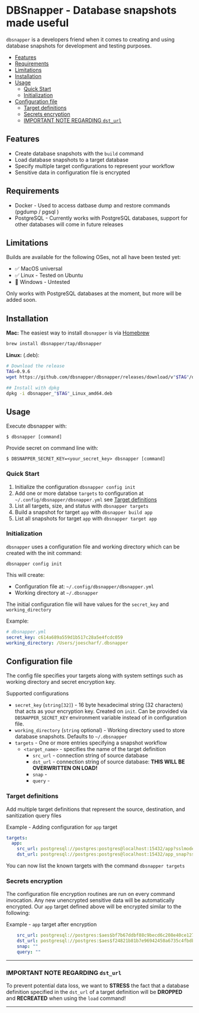 # DBSnapper - Database snapshots made useful <!-- omit in toc -->

`dbsnapper` is a developers friend when it comes to creating and using database snapshots for development and testing purposes. 

- [Features](#features)
- [Requirements](#requirements)
- [Limitations](#limitations)
- [Installation](#installation)
- [Usage](#usage)
  - [Quick Start](#quick-start)
  - [Initialization](#initialization)
- [Configuration file](#configuration-file)
  - [Target definitions](#target-definitions)
  - [Secrets encryption](#secrets-encryption)
  - [IMPORTANT NOTE REGARDING `dst_url`](#important-note-regarding-dst_url)
## Features
- Create database snapshots with the `build` command
- Load database snapshots to a target database
- Specify multiple target configurations to represent your workflow
- Sensitive data in configuration file is encrypted
## Requirements
- Docker - Used to access datbase dump and restore commands (pgdump / pgsql )
- PostgreSQL - Currently works with PostgreSQL databases, support for other databases will come in future releases
## Limitations
Builds are available for the following OSes, not all have been tested yet:
- ✅ MacOS universal
- ✅ Linux - Tested on Ubuntu
- 🤷 Windows - Untested

Only works with PostgreSQL databases at the moment, but more will be added soon.

## Installation
__Mac:__ The easiest way to install `dbsnapper` is via [Homebrew](https://brew.sh/)

```sh
brew install dbsnapper/tap/dbsnapper
```

__Linux:__ (.deb):

```sh
# Download the release
TAG=0.9.6
wget https://github.com/dbsnapper/dbsnapper/releases/download/v"$TAG"/dbsnapper_"$TAG"_Linux_amd64.deb 

## Install with dpkg
dpkg -i dbsnapper_"$TAG"_Linux_amd64.deb
```

## Usage

Execute dbsnapper with:
```
$ dbsnapper [command] 
```

Provide secret on command line with:

```
$ DBSNAPPER_SECRET_KEY=<your_secret_key> dbsnapper [command]
```

### Quick Start

1. Initialize the configuration `dbsnapper config init`
2. Add one or more databse `targets` to configuration at `~/.config/dbsnapper/dbsnapper.yml` see [Target definitions](#target-definitions)
3. List all targets, size, and status with `dbsnapper targets`
4. Build a snapshot for target `app` with `dbsnapper build app`
5. List all snapshots for target `app` with `dbsnapper target app`

### Initialization
`dbsnapper` uses a configuration file and working directory which can be created with the init command:

`dbsnapper config init`

This will create:

- Configuration file at: `~/.config/dbsnapper/dbsnapper.yml`
- Working directory at `~/.dbsnapper`

The initial configuration file will have values for the `secret_key` and `working_directory`

Example: 

```yml
# dbsnapper.yml
secret_key: c614a689a559d1b517c28a5e4fcdc059
working_directory: /Users/joescharf/.dbsnapper
```

## Configuration file
The config file specifies your targets along with system settings such as working directory and secret encryption key.

Supported configurations
- `secret_key` (`string[32]`) - 16 byte hexadecimal string (32 characters) that acts as your encryption key. Created on `init`. Can be provided via `DBSNAPPER_SECRET_KEY` environment variable instead of in configuration file.
- `working_directory` (`string` optional) - Working directory used to store database snapshots. Defaults to `~/.dbsnapper` 
- `targets` - One or more entries specifying a snapshot workflow
  - `<target_name>` - specifies the name of the target definition
    - `src_url` - connection string of source database
    - `dst_url` - connection string of source database: __THIS WILL BE OVERWRITTEN ON LOAD!__
    - `snap` -
    - `query` -

### Target definitions
Add multiple target definitions that represent the source, destination, and sanitization query files

Example - Adding configuration for `app` target
```yml
targets:
  app:
    src_url: postgresql://postgres:postgres@localhost:15432/app?sslmode=disable
    dst_url: postgresql://postgres:postgres@localhost:15432/app_snap?sslmode=disable
```

You can now list the known targets with the command `dbsnapper targets`
### Secrets encryption

The configuration file encryption routines are run on every command invocation. Any new unencrypted sensitive data will be automatically encrypted. Our `app` target defined above will be encrypted similar to the following:

Example - `app` target after encryption
```yml  app:
    src_url: postgresql://postgres:$aes$bf7b67ddbf88c9becd6c208e40ce127cc2164afe74f6c7347a6bce367e1a582b09ff88c6@localhost:15432/app?sslmode=disable
    dst_url: postgresql://postgres:$aes$f24821b81b7e96942450a6735c4fbdb7e2ad23981bc61be7d3a0280679e0411eae512bd7@localhost:15432/app_snap?sslmode=disable
    snap: ""
    query: ""
```

---

### IMPORTANT NOTE REGARDING `dst_url` 

To prevent potential data loss, we want to __STRESS__ the fact that a database definition specified in the `dst_url` of a target definition will be __DROPPED__ and __RECREATED__ when using the `load` command!

---